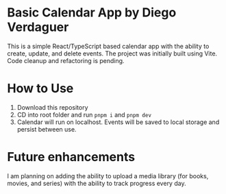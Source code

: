 # Basic Calendar App by Diego Verdaguer

This is a simple React/TypeScript based calendar app with the
ability to create, update, and delete events. The project
was initially built using Vite. Code cleanup and refactoring is
pending.

# How to Use

1. Download this repository
2. CD into root folder and run `pnpm i` and `pnpm dev`
3. Calendar will run on localhost. Events will be saved to local storage and persist between use.

# Future enhancements

I am planning on adding the ability to upload a media library (for books, movies, and series)
with the ability to track progress every day.
